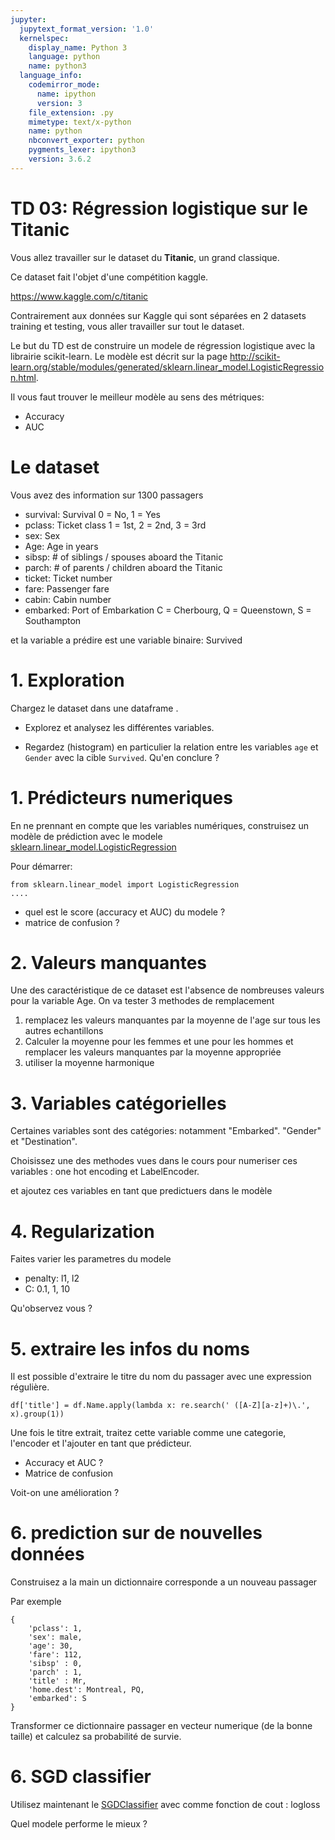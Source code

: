 ```yaml
---
jupyter:
  jupytext_format_version: '1.0'
  kernelspec:
    display_name: Python 3
    language: python
    name: python3
  language_info:
    codemirror_mode:
      name: ipython
      version: 3
    file_extension: .py
    mimetype: text/x-python
    name: python
    nbconvert_exporter: python
    pygments_lexer: ipython3
    version: 3.6.2
---
```


# TD 03: Régression logistique sur le Titanic

Vous allez travailler sur le dataset du **Titanic**, un grand classique.

Ce dataset fait l'objet d'une compétition kaggle.

https://www.kaggle.com/c/titanic

Contrairement aux données sur Kaggle qui sont séparées en 2 datasets training et testing, vous aller travailler sur tout le dataset.

Le but du TD est de construire un modele de régression logistique avec la librairie scikit-learn. Le modèle est décrit sur la page http://scikit-learn.org/stable/modules/generated/sklearn.linear_model.LogisticRegression.html.

Il vous faut trouver le meilleur modèle au sens des métriques:

* Accuracy
* AUC


# Le dataset

Vous avez des information sur 1300 passagers




* survival:	Survival	0 = No, 1 = Yes
* pclass:	Ticket class	1 = 1st, 2 = 2nd, 3 = 3rd
* sex:	Sex
* Age:	Age in years
* sibsp:	# of siblings / spouses aboard the Titanic
* parch:	# of parents / children aboard the Titanic
* ticket:	Ticket number
* fare:	Passenger fare
* cabin:	Cabin number
* embarked:	Port of Embarkation	C = Cherbourg, Q = Queenstown, S = Southampton


et la variable a prédire est une variable binaire: Survived

# 1. Exploration

Chargez le dataset dans une dataframe .


* Explorez et analysez les différentes variables.

* Regardez (histogram) en particulier la relation entre les variables ```age``` et ```Gender``` avec la cible ```Survived```. Qu'en conclure ?


# 1. Prédicteurs numeriques

En ne prennant en compte que les variables numériques, construisez un modèle de prédiction avec le modele  [sklearn.linear_model.LogisticRegression](http://scikit-learn.org/stable/modules/generated/sklearn.linear_model.LogisticRegression.html)

Pour démarrer:

    from sklearn.linear_model import LogisticRegression
    ....


* quel est le score (accuracy et AUC) du modele ?
* matrice de confusion ?


# 2. Valeurs manquantes
Une des caractéristique de ce dataset est l'absence de nombreuses valeurs pour la variable Age.
On va tester 3 methodes de remplacement

1. remplacez les valeurs manquantes par la moyenne de l'age sur tous les autres echantillons
2. Calculer la moyenne pour les femmes et une pour les hommes et remplacer les valeurs manquantes par la moyenne appropriée
3. utiliser la moyenne harmonique

# 3. Variables catégorielles

Certaines variables sont des catégories: notamment "Embarked". "Gender" et "Destination".

Choisissez une des methodes vues dans le cours pour numeriser ces variables : one hot encoding et LabelEncoder.

et ajoutez ces variables en tant que predictuers dans le modèle

# 4. Regularization

Faites varier les parametres du modele
* penalty: l1, l2
* C: 0.1, 1, 10

Qu'observez vous ?

# 5. extraire les infos du noms

Il est possible d'extraire le titre du nom du passager avec une expression régulière.

    df['title'] = df.Name.apply(lambda x: re.search(' ([A-Z][a-z]+)\.', x).group(1))

Une fois le titre extrait, traitez cette variable comme une categorie,  l'encoder et l'ajouter en tant que prédicteur.

* Accuracy et AUC ?
* Matrice de confusion

Voit-on une amélioration ?

# 6. prediction sur de nouvelles données

Construisez a la main un dictionnaire  corresponde a un nouveau passager

Par exemple

    {
        'pclass': 1,
        'sex': male,
        'age': 30,
        'fare': 112,
        'sibsp' : 0,
        'parch' : 1,
        'title' : Mr,
        'home.dest': Montreal, PQ,
        'embarked': S
    }

Transformer ce dictionnaire passager en vecteur numerique (de la bonne taille) et calculez sa probabilité de survie.


# 6. SGD classifier

Utilisez maintenant le [SGDClassifier](http://scikit-learn.org/stable/modules/generated/sklearn.linear_model.SGDClassifier.html#sklearn.linear_model.SGDClassifier) avec comme fonction de cout : logloss

Quel modele performe le mieux ?
